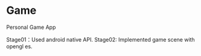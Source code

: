 Game
====

Personal Game App

Stage01：Used android native API.
Stage02: Implemented game scene with opengl es.

